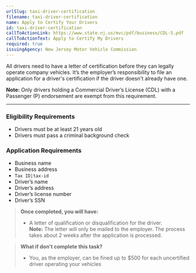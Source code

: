 ```yaml
---
urlSlug: taxi-driver-certification
filename: taxi-driver-certification
name: Apply to Certify Your Drivers
id: taxi-driver-certification
callToActionLink: https://www.state.nj.us/mvc/pdf/business/CDL-5.pdf
callToActionText: Apply to Certify My Drivers
required: true
issuingAgency: New Jersey Motor Vehicle Commission
---
```

All drivers need to have a letter of certification before they can legally operate company vehicles. It’s the employer’s responsibility to file an application for a driver's certification if the driver doesn't already have one. 
 
**Note:** Only drivers holding a Commercial Driver’s License (CDL) with a Passenger (P) endorsement are exempt from this requirement.
 
---
### Eligibility Requirements
- Drivers must be at least 21 years old
- Drivers must pass a criminal background check
 
### Application Requirements
- Business name
- Business address
- `Tax ID|tax-id`
- Driver’s name
- Driver’s address
- Driver’s license number
- Driver’s SSN
 
>**Once completed, you will have:**  
>- A letter of qualification or disqualification for the driver.  
> **Note:** The letter will only be mailed to the employer. The process takes about 2 weeks after the application is processed.
 
>**What if don’t complete this task?**  
>- You, as the employer, can be fined up to $500 for each uncertified driver operating your vehicles
